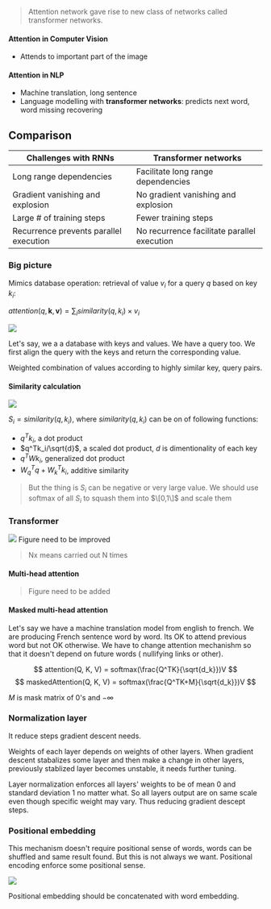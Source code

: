 > Attention network gave rise to new class of networks called transformer networks.

#### Attention in Computer Vision
- Attends to important part of the image

#### Attention in NLP
- Machine translation, long sentence
- Language modelling with **transformer networks**: predicts next word, word missing recovering

## Comparison

|Challenges with RNNs | Transformer networks |
|---------------------|----------------------|
|Long range dependencies|Facilitate long range dependencies|
|Gradient vanishing and explosion | No gradient vanishing and explosion |
|Large # of training steps | Fewer training steps |
|Recurrence prevents parallel execution | No recurrence facilitate parallel execution |

### Big picture
Mimics database operation: retrieval of value $v_i$ for a query $q$ based on key $k_i$:

$attention(q, \mathbf{k}, \mathbf{v}) = \sum_i similarity(q,k_i) \times v_i$

![]({{site.url}}/{{site.baseurl}}/assets/attention/attention_picture.png)

Let's say, we a a database with keys and values. We have a query too. We first align the query with the keys and return the corresponding value.

Weighted combination of values according to highly similar key, query pairs.

#### Similarity calculation

![]({{site.url}}/{{site.baseurl}}/assets/attention/sim_calc.png)

$S_i = similarity(q, k_i)$, where $similarity(q, k_i)$ can be on of following functions:

- $q^Tk_i$, a dot product
- $q^Tk_i/\sqrt{d}$, a scaled dot product, $d$ is dimentionality of each key
- $q^TWk_i$, generalized dot product
- $W_q^Tq + W_k^Tk_i$, additive similarity

> But the thing is $S_i$ can be negative or very large value. We should use softmax of all $S_i$ to squash them into $\[0,1\]$ and scale them

### Transformer

![]({{site.url}}/{{site.baseurl}}/assets/attention/transformer_block_diagram.png)
Figure need to be improved

> Nx means carried out N times

#### Multi-head attention

> Figure need to be added

#### Masked multi-head attention

Let's say we have a machine translation model from english to french. We are producing French sentence word by word. Its OK to attend previous word but not OK otherwise. We have to change attention mechanishm so that it doesn't depend on future words ( nullifying links or other).

$$ attention(Q, K, V) = softmax(\frac{Q^TK}{\sqrt{d_k}})V $$
$$ maskedAttention(Q, K, V) = softmax(\frac{Q^TK+M}{\sqrt{d_k}})V $$

$M$ is mask matrix of 0's and $-\infty$

### Normalization layer
It reduce steps gradient descent needs.

Weights of each layer depends on weights of other layers. When gradient descent stabalizes some layer and then make a change in other layers, previously stablized layer becomes unstable, it needs further tuning.

Layer normalization enforces all layers' weights to be of mean 0 and standard deviation 1 no matter what. So all layers output are on same scale even though specific weight may vary. Thus reducing gradient descept steps.

### Positional embedding
This mechanism doesn't require positional sense of words, words can be shuffled and same result found. But this is not always we want. Positional encoding enforce some positional sense.

![]({{site.url}}/{{site.baseurl}}/assets/attention/pos_emb.png)

Positional embedding should be concatenated with word embedding.